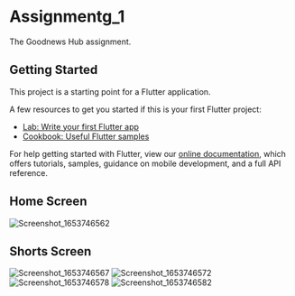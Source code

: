 # Assignmentg_1

The Goodnews Hub assignment.

## Getting Started

This project is a starting point for a Flutter application.

A few resources to get you started if this is your first Flutter project:

- [Lab: Write your first Flutter app](https://flutter.dev/docs/get-started/codelab)
- [Cookbook: Useful Flutter samples](https://flutter.dev/docs/cookbook)

For help getting started with Flutter, view our
[online documentation](https://flutter.dev/docs), which offers tutorials,
samples, guidance on mobile development, and a full API reference.

## Home Screen
![Screenshot_1653746562](https://user-images.githubusercontent.com/57166270/170829019-7e33fa45-ce42-44c8-9ba3-f49e4925e1a7.png)

## Shorts Screen
![Screenshot_1653746567](https://user-images.githubusercontent.com/57166270/170829022-da098baa-26a3-40aa-966e-380a37eb6be9.png)
![Screenshot_1653746572](https://user-images.githubusercontent.com/57166270/170829024-626c9504-c0a8-4d3c-9356-cec8bdd47ec6.png)
![Screenshot_1653746578](https://user-images.githubusercontent.com/57166270/170829026-f407b313-1a38-4643-aebc-6c038820efad.png)
![Screenshot_1653746582](https://user-images.githubusercontent.com/57166270/170829027-1e72460e-ec5d-4978-bafd-7fb14f6fe6cb.png)

